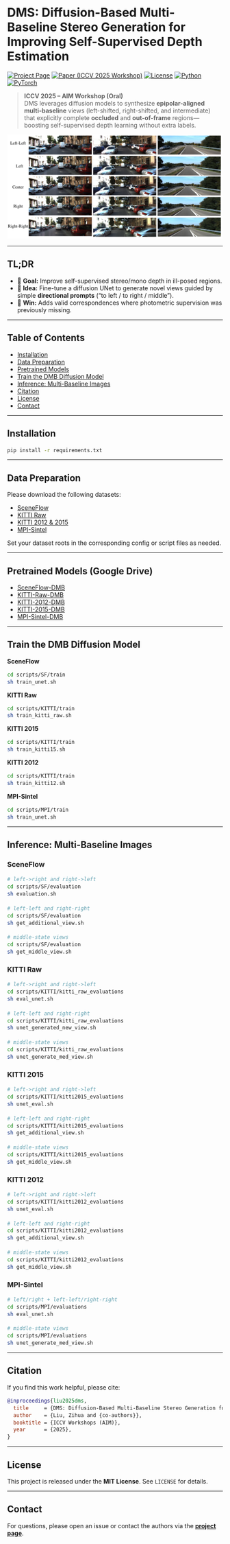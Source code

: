 # DMS: Diffusion-Based Multi-Baseline Stereo Generation for Improving Self-Supervised Depth Estimation

[![Project Page](https://img.shields.io/badge/Project-Page-2ea44f.svg)](http://www.ok.sc.e.titech.ac.jp/res/DMS/)
[![Paper (ICCV 2025 Workshop)](https://img.shields.io/badge/Paper-ICCV%202025%20Workshop-blue.svg)](https://openaccess.thecvf.com/content/ICCV2025W/AIM/papers/Liu_DMS_Diffusion-Based_Multi-Baseline_Stereo_Generation_for_Improving_Self-Supervised_Depth_Estimation_ICCVW_2025_paper.pdf)
[![License](https://img.shields.io/badge/License-MIT-lightgrey.svg)](#license)
[![Python](https://img.shields.io/badge/Python-3.10%2B-3776AB.svg)]()
[![PyTorch](https://img.shields.io/badge/PyTorch-2.x-EE4C2C.svg)]()

> **ICCV 2025 – AIM Workshop (Oral)**  
> DMS leverages diffusion models to synthesize **epipolar-aligned multi-baseline** views (left-shifted, right-shifted, and intermediate) that explicitly complete **occluded** and **out-of-frame** regions—boosting self-supervised depth learning without extra labels.

![Extended View Teaser](./figures/teaser02.png)

---

## TL;DR
- 🎯 **Goal:** Improve self-supervised stereo/mono depth in ill-posed regions.  
- 🧠 **Idea:** Fine-tune a diffusion UNet to generate novel views guided by simple **directional prompts** (“to left / to right / middle”).  
- 🚀 **Win:** Adds valid correspondences where photometric supervision was previously missing.

---

## Table of Contents
- [Installation](#installation)
- [Data Preparation](#data-preparation)
- [Pretrained Models](#pretrained-models-google-drive)
- [Train the DMB Diffusion Model](#train-the-dmb-diffusion-model)
- [Inference: Multi-Baseline Images](#inference-multi-baseline-images)
- [Citation](#citation)
- [License](#license)
- [Contact](#contact)

---

## Installation
```bash
pip install -r requirements.txt
```

---

## Data Preparation
Please download the following datasets:

- [SceneFlow](https://lmb.informatik.uni-freiburg.de/resources/datasets/SceneFlowDatasets.en.html)  
- [KITTI Raw](https://www.cvlibs.net/datasets/kitti/raw_data.php)  
- [KITTI 2012 & 2015](https://www.cvlibs.net/datasets/kitti/eval_scene_flow.php?benchmark=stereo)  
- [MPI-Sintel](http://sintel.is.tue.mpg.de/)

Set your dataset roots in the corresponding config or script files as needed.

---

## Pretrained Models (Google Drive)
- [SceneFlow-DMB](https://drive.google.com/drive/folders/1Yc2RNc8TdwPe84T5cEiYbG8QKAt1p7j-?usp=sharing)  
- [KITTI-Raw-DMB](https://drive.google.com/drive/folders/1p1vhvANOeYjGkSfc53O-EEbgKCfc3cN7?usp=sharing)  
- [KITTI-2012-DMB](https://drive.google.com/drive/folders/1wFA1QNnQie_hjf-HUnjqJhF0JrCLqBn9?usp=sharing)  
- [KITTI-2015-DMB](https://drive.google.com/drive/folders/1yw_Bcy-cLSenJtNh68Jh5HlW0kaz1ola?usp=sharing)  
- [MPI-Sintel-DMB](https://drive.google.com/drive/folders/1ewx0RNsJSjf4NXt8d9Zh9Lnv660zZPOz?usp=sharing)

---

## Train the DMB Diffusion Model

**SceneFlow**
```bash
cd scripts/SF/train
sh train_unet.sh
```

**KITTI Raw**
```bash
cd scripts/KITTI/train
sh train_kitti_raw.sh
```

**KITTI 2015**
```bash
cd scripts/KITTI/train
sh train_kitti15.sh
```

**KITTI 2012**
```bash
cd scripts/KITTI/train
sh train_kitti12.sh
```

**MPI-Sintel**
```bash
cd scripts/MPI/train
sh train_unet.sh
```

---

## Inference: Multi-Baseline Images

### SceneFlow
```bash
# left->right and right->left
cd scripts/SF/evaluation
sh evaluation.sh

# left-left and right-right
cd scripts/SF/evaluation
sh get_additional_view.sh

# middle-state views
cd scripts/SF/evaluation
sh get_middle_view.sh
```

### KITTI Raw
```bash
# left->right and right->left
cd scripts/KITTI/kitti_raw_evaluations
sh eval_unet.sh

# left-left and right-right
cd scripts/KITTI/kitti_raw_evaluations
sh unet_generated_new_view.sh

# middle-state views
cd scripts/KITTI/kitti_raw_evaluations
sh unet_generate_med_view.sh
```

### KITTI 2015
```bash
# left->right and right->left
cd scripts/KITTI/kitti2015_evaluations
sh unet_eval.sh

# left-left and right-right
cd scripts/KITTI/kitti2015_evaluations
sh get_additional_view.sh

# middle-state views
cd scripts/KITTI/kitti2015_evaluations
sh get_middle_view.sh
```

### KITTI 2012
```bash
# left->right and right->left
cd scripts/KITTI/kitti2012_evaluations
sh unet_eval.sh

# left-left and right-right
cd scripts/KITTI/kitti2012_evaluations
sh get_additional_view.sh

# middle-state views
cd scripts/KITTI/kitti2012_evaluations
sh get_middle_view.sh
```

### MPI-Sintel
```bash
# left/right + left-left/right-right
cd scripts/MPI/evaluations
sh eval_unet.sh

# middle-state views
cd scripts/MPI/evaluations
sh unet_generate_med_view.sh
```

---

## Citation
If you find this work helpful, please cite:

```bibtex
@inproceedings{liu2025dms,
  title     = {DMS: Diffusion-Based Multi-Baseline Stereo Generation for Improving Self-Supervised Depth Estimation},
  author    = {Liu, Zihua and {co-authors}},
  booktitle = {ICCV Workshops (AIM)},
  year      = {2025},
}
```

---

## License
This project is released under the **MIT License**. See `LICENSE` for details.

---

## Contact
For questions, please open an issue or contact the authors via the **[project page](http://www.ok.sc.e.titech.ac.jp/res/DMS/)**.
